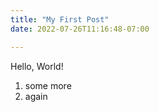 ```yaml
---
title: "My First Post"
date: 2022-07-26T11:16:48-07:00

---
```


Hello, World!
1. some more
2. again